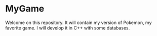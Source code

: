 # MyGame
Welcome on this repository. It will contain my version of Pokemon, my favorite game. I will develop it in C++ with some databases.
